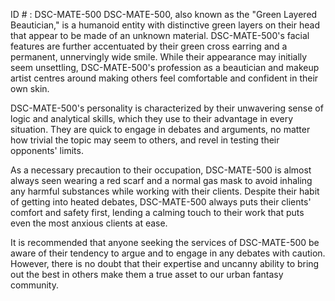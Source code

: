 ID # : DSC-MATE-500
DSC-MATE-500, also known as the "Green Layered Beautician," is a humanoid entity with distinctive green layers on their head that appear to be made of an unknown material. DSC-MATE-500's facial features are further accentuated by their green cross earring and a permanent, unnervingly wide smile. While their appearance may initially seem unsettling, DSC-MATE-500's profession as a beautician and makeup artist centres around making others feel comfortable and confident in their own skin.

DSC-MATE-500's personality is characterized by their unwavering sense of logic and analytical skills, which they use to their advantage in every situation. They are quick to engage in debates and arguments, no matter how trivial the topic may seem to others, and revel in testing their opponents' limits.

As a necessary precaution to their occupation, DSC-MATE-500 is almost always seen wearing a red scarf and a normal gas mask to avoid inhaling any harmful substances while working with their clients. Despite their habit of getting into heated debates, DSC-MATE-500 always puts their clients' comfort and safety first, lending a calming touch to their work that puts even the most anxious clients at ease.

It is recommended that anyone seeking the services of DSC-MATE-500 be aware of their tendency to argue and to engage in any debates with caution. However, there is no doubt that their expertise and uncanny ability to bring out the best in others make them a true asset to our urban fantasy community.